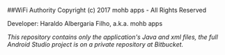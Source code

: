 ##WiFi Authority
Copyright (c) 2017 mohb apps - All Rights Reserved

Developer: Haraldo Albergaria Filho, a.k.a. mohb apps

*This repository contains only the application's Java and xml files,
the full Android Studio project is on a private repository at Bitbucket.*

